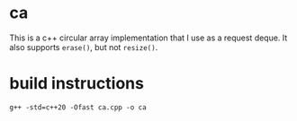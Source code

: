 # ca
This is a c++ circular array implementation that I use as a request deque. It also supports `erase()`, but not `resize()`.

# build instructions
    g++ -std=c++20 -Ofast ca.cpp -o ca
